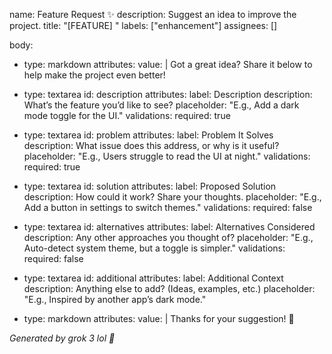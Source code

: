 name: Feature Request ✨
description: Suggest an idea to improve the project.
title: "[FEATURE] <Brief description>"
labels: ["enhancement"]
assignees: []

body:

- type: markdown
  attributes:
  value: |
  Got a great idea? Share it below to help make the project even better!

- type: textarea
  id: description
  attributes:
  label: Description
  description: What’s the feature you’d like to see?
  placeholder: "E.g., Add a dark mode toggle for the UI."
  validations:
  required: true

- type: textarea
  id: problem
  attributes:
  label: Problem It Solves
  description: What issue does this address, or why is it useful?
  placeholder: "E.g., Users struggle to read the UI at night."
  validations:
  required: true

- type: textarea
  id: solution
  attributes:
  label: Proposed Solution
  description: How could it work? Share your thoughts.
  placeholder: "E.g., Add a button in settings to switch themes."
  validations:
  required: false

- type: textarea
  id: alternatives
  attributes:
  label: Alternatives Considered
  description: Any other approaches you thought of?
  placeholder: "E.g., Auto-detect system theme, but a toggle is simpler."
  validations:
  required: false

- type: textarea
  id: additional
  attributes:
  label: Additional Context
  description: Anything else to add? (Ideas, examples, etc.)
  placeholder: "E.g., Inspired by another app’s dark mode."

- type: markdown
  attributes:
  value: |
  Thanks for your suggestion! 🚀

_Generated by grok 3 lol 🥶_
